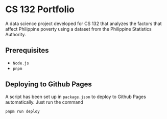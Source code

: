 # CS 132 Portfolio

A data science project developed for CS 132 that analyzes the factors that affect Philippine poverty using a dataset from the Philippine Statistics Authority.

## Prerequisites
* `Node.js`
* `pnpm`

## Deploying to Github Pages
A script has been set up in `package.json` to deploy to Github Pages automatically. Just run the command
```
pnpm run deploy
```